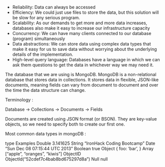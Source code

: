 - Reliability: Data can always be accessed
- Efficiency: We could just use files to store the data, but this solution will be slow for any serious program.
- Scalability: As our demands to get more and more data increases, databases also make it easy to increase our infrastructure capacity
- Concurrency: We can have many clients connected to our database (program) simultaneously
- Data abstractions: We can store data using complex data types that make it easy for us to save data without worrying about the underlying details of the implementation.
- High-level query language: Databases have a language in which we can ask them questions to get the data in whichever way we may need it.

The database that we are using is MongoDB. MongoDB is a non-relational database that stores data in collections. It stores data in flexible, JSON-like documents, meaning fields can vary from document to document and over the time the data structure can change.


Terminology :

Database -> Collections -> Documents -> Fields

Documents are created using JSON format (or BSON). They are key-value objects, so we need to specify both to create our first one.

Most common data types in mongoDB :

type	Examples
Double	3.141625
String	“IronHack Coding Bootcamp”
Date	“Sun Dec 08 07:15:44 UTC 2013”
Boolean	true
Object	{ foo: ‘bar’, }
Array	[“apple”, “oranges”, “kiwis”]
ObjectID	ObjectId(“52cdef7c4bab8bd675297d8a”)
Null	null